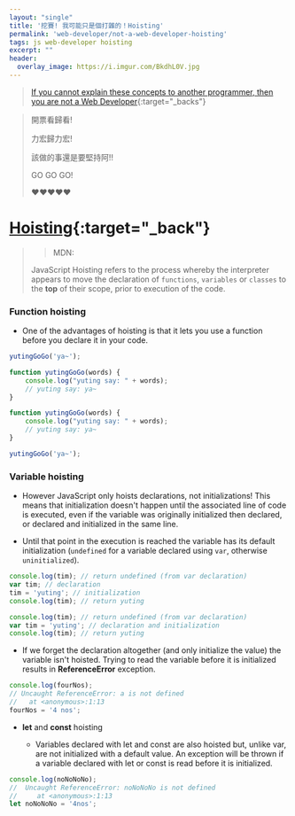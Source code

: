 ```yaml
---
layout: "single"
title: '挖賽! 我可能只是個打雜的！Hoisting'
permalink: 'web-developer/not-a-web-developer-hoisting'
tags: js web-developer hoisting
excerpt: ""
header:
  overlay_image: https://i.imgur.com/BkdhL0V.jpg
---
```



 > [If you cannot explain these concepts to another programmer, then you are not a Web Developer](https://mobile.twitter.com/sleeplessyogi/status/1446997406294417411?fbclid=IwAR12DxifX6OG3uem335gbK8WRvn717-xwF_01WXjrimPPq4oG0FsMwFRuYA){:target="_backs"}

> 開票看歸看!
>
> 力宏歸力宏!
>
> 該做的事還是要堅持阿!!
>
> GO GO GO!
> 
> :heart::heart::heart::heart::heart: 

# [Hoisting](https://developer.mozilla.org/en-US/docs/Glossary/Hoisting){:target="_back"}

>> MDN:
>
> JavaScript Hoisting refers to the process whereby the interpreter appears to move the declaration of `functions`, `variables` or `classes` to the **top** of their scope, prior to execution of the code.


### Function hoisting

- One of the advantages of hoisting is that it lets you use a function before you declare it in your code. 

```js
yutingGoGo('ya~');

function yutingGoGo(words) {
    console.log("yuting say: " + words);
    // yuting say: ya~
}
```

```js
function yutingGoGo(words) {
    console.log("yuting say: " + words);
    // yuting say: ya~
}

yutingGoGo('ya~');
```

### Variable hoisting

- However JavaScript only hoists declarations, not initializations! This means that initialization doesn't happen until the associated line of code is executed, even if the variable was originally initialized then declared, or declared and initialized in the same line.

- Until that point in the execution is reached the variable has its default initialization (`undefined` for a variable declared using `var`, otherwise `uninitialized`).

```js
console.log(tim); // return undefined (from var declaration)
var tim; // declaration
tim = 'yuting'; // initialization
console.log(tim); // return yuting
```

```js
console.log(tim); // return undefined (from var declaration)
var tim = 'yuting'; // declaration and initialization
console.log(tim); // return yuting
```

- If we forget the declaration altogether (and only initialize the value) the variable isn't hoisted. Trying to read the variable before it is initialized results in **ReferenceError** exception.

```js
console.log(fourNos);
// Uncaught ReferenceError: a is not defined
//   at <anonymous>:1:13
fourNos = '4 nos';
```

- **let** and **const** hoisting

   - Variables declared with let and const are also hoisted but, unlike var, are not initialized with a default value. An exception will be thrown if a variable declared with let or const is read before it is initialized.

```js
console.log(noNoNoNo);
//  Uncaught ReferenceError: noNoNoNo is not defined
//     at <anonymous>:1:13 
let noNoNoNo = '4nos';
```